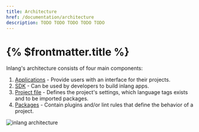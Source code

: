 ```yaml
---
title: Architecture
href: /documentation/architecture
description: TODO TODO TODO TODO TODO
---
```


# {% $frontmatter.title %}

Inlang's architecture consists of four main components:

1. [Applications](/documentation/app) - Provide users with an interface for their projects.
2. [SDK](/documentation/sdk) - Can be used by developers to build inlang apps.
3. [Project file](/documentation/project-file) - Defines the project's settings, which language tags exists and to be imported packages.
4. [Packages](/documentation/package) - Contain plugins and/or lint rules that define the behavior of a project.

![inlang architecture](https://cdn.jsdelivr.net/gh/inlang/inlang/documentation/assets/architecture.jpg)
